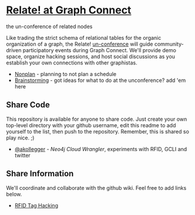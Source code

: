 [Relate! at Graph Connect](http://neo4j-contrib.github.com/relate-at-graphconnect)
========================
the un-conference of related nodes

Like trading the strict schema of relational tables for the organic organization of a graph, 
the Relate! [un-conference](http://www.unconference.net) will guide community-driven participatory 
events during Graph Connect. We'll provide demo space, organize hacking sessions, and host social 
discussions as you establish your own connections with other graphistas. 

* [Nonplan](/neo4j-contrib/relate-at-graphconnect/wiki/Nonplan) - planning to not plan a schedule
* [Brainstorming](/neo4j-contrib/relate-at-graphconnect/wiki/Brainstorm) - got ideas for what to do at the unconference? add 'em here

Share Code
----------

This repository is available for anyone to share code. Just create your own top-level
directory with your github username, edit this readme to add yourself to the list, then
push to the repository. Remember, this is shared so play nice. ;)

* [@akollegger](/neo4j-contrib/relate-at-graphconnect/tree/master/akollegger) - *Neo4j Cloud Wrangler*, experiments with RFID, GCLI and twitter

Share Information
-----------------

We'll coordinate and collaborate with the github wiki. Feel free to add links below. 

* [RFID Tag Hacking](/neo4j-contrib/relate-at-graphconnect/wiki/RFID-Tag-Hacking)
